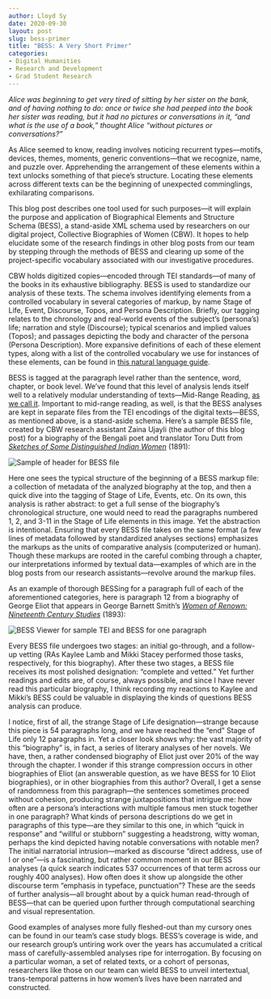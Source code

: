 ```yaml
---
author: Lloyd Sy
date: 2020-09-30
layout: post
slug: bess-primer
title: "BESS: A Very Short Primer"
categories:
- Digital Humanities
- Research and Development
- Grad Student Research
---
```


*Alice was beginning to get very tired of sitting by her sister on the bank, and of having nothing to do: once or twice she had peeped into the book her sister was reading, but it had no pictures or conversations in it, “and what is the use of a book,” thought Alice “without pictures or conversations?”*

As Alice seemed to know, reading involves noticing recurrent types—motifs, devices, themes, moments, generic conventions—that we recognize, name, and puzzle over. Apprehending the arrangement of these elements within a text unlocks something of that piece’s structure. Locating these elements across different texts can be the beginning of unexpected comminglings, exhilarating comparisons.

This blog post describes one tool used for such purposes—it will explain the purpose and application of Biographical Elements and Structure Schema (BESS), a stand-aside XML schema used by researchers on our digital project, Collective Biographies of Women (CBW). It hopes to help elucidate some of the research findings in other blog posts from our team by stepping through the methods of BESS and clearing up some of the project-specific vocabulary associated with our investigative procedures.

CBW holds digitized copies—encoded through TEI standards—of many of the books in its exhaustive bibliography. BESS is used to standardize our analysis of these texts. The schema involves identifying elements from a controlled vocabulary in several categories of markup, by name Stage of Life, Event, Discourse, Topos, and Persona Description. Briefly, our tagging relates to the chronology and real-world events of the subject’s (persona’s) life; narration and style (Discourse); typical scenarios and implied values (Topos); and passages depicting the body and character of the persona (Persona Description). More expansive definitions of each of these element types, along with a list of the controlled vocabulary we use for instances of these elements, can be found in [this natural language guide]. 

BESS is tagged at the paragraph level rather than the sentence, word, chapter, or book level. We’ve found that this level of analysis lends itself well to a relatively modular understanding of texts—Mid-Range Reading, [as we call it]. Important to mid-range reading, as well, is that the BESS analyses are kept in separate files from the TEI encodings of the digital texts—BESS, as mentioned above, is a stand-aside schema. Here’s a sample BESS file, created by CBW research assistant Zaina Ujayli (the author of this blog post) for a biography of the Bengali poet and translator Toru Dutt from *[Sketches of Some Distinguished Indian Women]* (1891):

![Sample of header for BESS file](https://lh3.googleusercontent.com/ysMLhq9DnMlN1mdcU9loN_11r9-IgXd9tnRe2S3KXmL_4sVpMMAgVsRPP1tr_uhAaPK7ZOeP9NY8pBvTZZdXWJc3hxzgQ6uj61HmI5BX)

Here one sees the typical structure of the beginning of a BESS markup file: a collection of metadata of the analyzed biography at the top, and then a quick dive into the tagging of Stage of Life, Events, etc. On its own, this analysis is rather abstract: to get a full sense of the biography’s chronological structure, one would need to read the paragraphs numbered 1, 2, and 3-11 in the Stage of Life elements in this image. Yet the abstraction is intentional. Ensuring that every BESS file takes on the same format (a few lines of metadata followed by standardized analyses sections) emphasizes the markups as the units of comparative analysis (computerized or human). Though these markups are rooted in the careful combing through a chapter, our interpretations informed by textual data—examples of which are in the blog posts from our research assistants—revolve around the markup files.

As an example of thorough BESSing for a paragraph full of each of the aforementioned categories, here is paragraph 12 from a biography of George Eliot that appears in George Barnett Smith’s *[Women of Renown: Nineteenth Century Studies]* (1893):

![BESS Viewer for sample TEI and BESS for one paragraph](https://lh6.googleusercontent.com/wDyhF8XsMt_1D6-aGzJVLwejWPcBfLRNIomylEexZFuTW7puMevovtDTJkC0iYae6Tjkl_Fq9-WBKXoQkvKz-GebnvTq-TQs2qNHY3RXhxhJ9NhxE0H8_3IFLkneAXFrU3m8JsjP)

Every BESS file undergoes two stages: an initial go-through, and a follow-up vetting (RAs Kaylee Lamb and Mikki Stacey performed those tasks, respectively, for this biography). After these two stages, a BESS file receives its most polished designation: “complete and vetted.” Yet further readings and edits are, of course, always possible, and since I have never read this particular biography, I think recording my reactions to Kaylee and Mikki’s BESS could be valuable in displaying the kinds of questions BESS analysis can produce.

I notice, first of all, the strange Stage of Life designation—strange because this piece is 54 paragraphs long, and we have reached the “end” Stage of Life only 12 paragraphs in. Yet a closer look shows why: the vast majority of this “biography” is, in fact, a series of literary analyses of her novels. We have, then, a rather condensed biography of Eliot just over 20% of the way through the chapter. I wonder if this strange compression occurs in other biographies of Eliot (an answerable question, as we have BESS for 10 Eliot biographies), or in other biographies from this author? Overall, I get a sense of randomness from this paragraph—the sentences sometimes proceed without cohesion, producing strange juxtapositions that intrigue me: how often are a persona’s interactions with multiple famous men stuck together in one paragraph? What kinds of persona descriptions do we get in paragraphs of this type—are they similar to this one, in which “quick in response” and “willful or stubborn” suggesting a headstrong, witty woman, perhaps the kind depicted having notable conversations with notable men? The initial narratorial intrusion—marked as discourse “direct address, use of I or one”—is a fascinating, but rather common moment in our BESS analyses (a quick search indicates 537 occurrences of that term across our roughly 400 analyses). How often does it show up alongside the other discourse term “emphasis in typeface, punctuation”? These are the seeds of further analysis—all brought about by a quick human read-through of BESS—that can be queried upon further through computational searching and visual representation. 

Good examples of analyses more fully fleshed-out than my cursory ones can be found in our team’s case study blogs. BESS’s coverage is wide, and our research group’s untiring work over the years has accumulated a critical mass of carefully-assembled analyses ripe for interrogation. By focusing on a particular woman, a set of related texts, or a cohort of personas, researchers like those on our team can wield BESS to unveil intertextual, trans-temporal patterns in how women’s lives have been narrated and constructed.



[//]: # (These are reference links used in the body of this note and get stripped out when the markdown processor does its job. There is no need to format nicely because it shouldn't be seen. Thanks SO - http://stackoverflow.com/questions/4823468/store-comments-in-markdown-syntax)

   [this natural language guide]: <http://cbw.iath.virginia.edu/exist/cbw/BESSdoc#events>
   [as we call it]: <https://www.mlajournals.org/doi/abs/10.1632/pmla.2017.132.3.620>
   [Sketches of Some Distinguished Indian Women]: <http://cbw.iath.virginia.edu/books_display.php?id=1480>
   [Women of Renown: Nineteenth Century Studies]: <http://cbw.iath.virginia.edu/books_display.php?id=2078>
   
